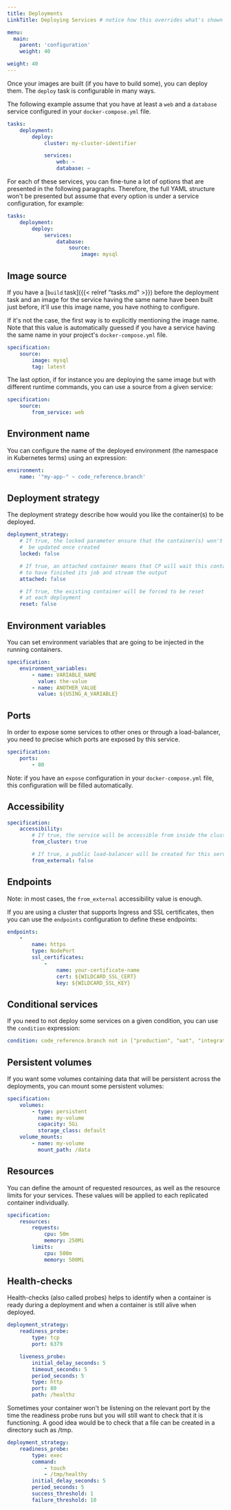 ```yaml
---
title: Deployments
LinkTitle: Deploying Services # notice how this overrides what's shown in the menu

menu:
  main:
    parent: 'configuration'
    weight: 40

weight: 40
---
```

Once your images are built (if you have to build some), you can deploy them. The `deploy` task is configurable in many ways.

The following example assume that you have at least a `web` and a `database` service configured in your `docker-compose.yml` file.

``` yaml
tasks:
    deployment:
        deploy:
            cluster: my-cluster-identifier

            services:
                web: ~
                database: ~
```
For each of these services, you can fine-tune a lot of options that are presented in the following paragraphs. Therefore, the full YAML structure won't be presented but assume that every option is under a service configuration, for example:

``` yaml
tasks:
    deployment:
        deploy:
            services:
                database:
                    source:
                        image: mysql
```

## Image source
If you have a [`build` task]({{< relref "tasks.md" >}}) before the deployment task and an image for the service having the same name have been built just before, it'll use this image name, you have nothing to configure.

If it's not the case, the first way is to explicitly mentioning the image name. Note that this value is automatically guessed if you have a service having the same name in your project's `docker-compose.yml` file.

``` yaml
specification:
    source:
        image: mysql
        tag: latest
```
The last option, if for instance you are deploying the same image but with different runtime commands, you can use a source from a given service:

``` yaml
specification:
    source:
        from_service: web
```

## Environment name
You can configure the name of the deployed environment (the namespace in Kubernetes terms) using an expression:

``` yaml
environment:
    name: '"my-app-" ~ code_reference.branch'
```

## Deployment strategy
The deployment strategy describe how would you like the container(s) to be deployed.

``` yaml
deployment_strategy:
    # If true, the locked parameter ensure that the container(s) won't never
    #  be updated once created
    locked: false

    # If true, an attached container means that CP will wait this container
    # to have finished its job and stream the output
    attached: false

    # If true, the existing container will be forced to be reset
    # at each deployment
    reset: false
```

## Environment variables
You can set environment variables that are going to be injected in the running containers.

``` yaml
specification:
    environment_variables:
        - name: VARIABLE_NAME
          value: the-value
        - name: ANOTHER_VALUE
          value: ${USING_A_VARIABLE}
```

## Ports
In order to expose some services to other ones or through a load-balancer, you need to precise which ports are exposed by this service.

``` yaml
specification:
    ports:
        - 80
```

Note: if you have an `expose` configuration in your `docker-compose.yml` file, this configuration will be filled automatically.

## Accessibility
``` yaml
specification:
    accessibility:
        # If true, the service will be accessible from inside the cluster by other services.
        from_cluster: true

        # If true, a public load-balancer will be created for this service.
        from_external: false
```

## Endpoints
Note: in most cases, the `from_external` accessibility value is enough.

If you are using a cluster that supports Ingress and SSL certificates, then you can use the `endpoints` configuration to define these endpoints:

``` yaml
endpoints:
    -
        name: https
        type: NodePort
        ssl_certificates:
            -
                name: your-certificate-name
                cert: ${WILDCARD_SSL_CERT}
                key: ${WILDCARD_SSL_KEY}
```

## Conditional services
If you need to not deploy some services on a given condition, you can use the `condition` expression:

``` yaml
condition: code_reference.branch not in ["production", "uat", "integration"]
```

## Persistent volumes
If you want some volumes containing data that will be persistent across the deployments, you can mount some persistent volumes:

``` yaml
specification:
    volumes:
        - type: persistent
          name: my-volume
          capacity: 5Gi
          storage_class: default
    volume_mounts:
        - name: my-volume
          mount_path: /data
```

## Resources
You can define the amount of requested resources, as well as the resource limits for your services. These values will be applied to each replicated container individually.

``` yaml
specification:
    resources:
        requests:
            cpu: 50m
            memory: 250Mi
        limits:
            cpu: 500m
            memory: 500Mi
```

## Health-checks
Health-checks (also called probes) helps to identify when a container is ready during a deployment and when a container is still alive when deployed.

``` yaml
deployment_strategy:
    readiness_probe:
        type: tcp
        port: 6379

    liveness_probe:
        initial_delay_seconds: 5
        timeout_seconds: 5
        period_seconds: 5
        type: http
        port: 80
        path: /healthz
```

Sometimes your container won't be listening on the relevant port by the time the readiness probe runs but you will still want to check that it is functioning. A good idea would be to check that a file can be created in a directory such as /tmp.

``` yaml
deployment_strategy:
    readiness_probe:
        type: exec
        command:
            - touch
            - /tmp/healthy
        initial_delay_seconds: 5
        period_seconds: 5
        success_threshold: 1
        failure_threshold: 10
```

